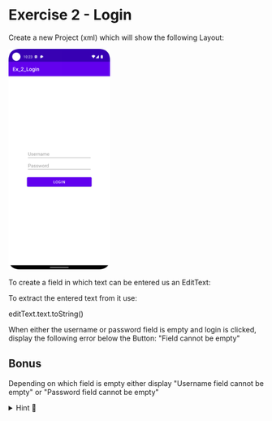 # Exercise 2 - Login
Create a new Project (xml) which will show the following Layout:

<img src="result.png" width="200">

To create a field in which text can be entered us an EditText:

<EditText
    android:layout_width="250dp"
    android:layout_height="wrap_content"
    android:layout_gravity="center"
    android:hint="@string/hint_username" />

To extract the entered text from it use:

editText.text.toString()

When either the username or password field is empty and login is clicked, display the following error below the Button:
"Field cannot be empty"

## Bonus
Depending on which field is empty either display "Username field cannot be empty" or "Password field cannot be empty"

<details>
  <summary>Hint 🤫</summary>
  A LinearLayout is needed here. You can also control whether or not a View is shown with its visibility property
</details>
